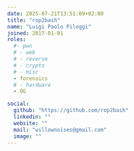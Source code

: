 ```yaml
---
date: 2025-07-21T13:51:09+02:00
title: "rop2bash"
name: "Luigi Paolo Pileggi"
joined: 2017-01-01
roles:
  #- pwn
  # - web
  # - reverse
  # - crypto
  # - misc
  - forensics
  # - hardware
  - OG

social:
  github: "https://github.com/rop2bash"
  linkedin: ""
  website: ""
  mail: "willownoises@gmail.com"
  image: ""
---
```

